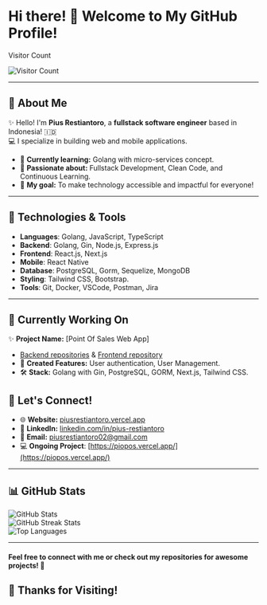 # Hi there! 👋 Welcome to My GitHub Profile!

Visitor Count

![Visitor Count](https://profile-counter.glitch.me/pius706975/count.svg)

---

## 🌟 About Me

✨ Hello! I'm **Pius Restiantoro**, a **fullstack software engineer** based in Indonesia! 🇮🇩  
💻 I specialize in building web and mobile applications.

- 🌱 **Currently learning:** Golang with micro-services concept.  
- 🚀 **Passionate about:** Fullstack Development, Clean Code, and Continuous Learning.  
- 🎯 **My goal:** To make technology accessible and impactful for everyone!  

---

## 🔧 Technologies & Tools

- **Languages**: Golang, JavaScript, TypeScript
- **Backend**: Golang, Gin, Node.js, Express.js
- **Frontend**: React.js, Next.js
- **Mobile**: React Native
- **Database**: PostgreSQL, Gorm, Sequelize, MongoDB  
- **Styling**: Tailwind CSS, Bootstrap.
- **Tools**: Git, Docker, VSCode, Postman, Jira  

---

## 🔨 Currently Working On

✨ **Project Name:** [Point Of Sales Web App]

- [Backend repositories](https://github.com/pius-microservices?tab=repositories) & [Frontend repository](https://github.com/pius706975/piopos-frontend)
- 🔗 **Created Features:** User authentication, User Management.  
- 🛠 **Stack:** Golang with Gin, PostgreSQL, GORM, Next.js, Tailwind CSS.  

## 💬 Let's Connect!

- 🌐 **Website:** [piusrestiantoro.vercel.app](https://piusrestiantoro.vercel.app/)  
- 💼 **LinkedIn:** [linkedin.com/in/pius-restiantoro](https://www.linkedin.com/in/pius-restiantoro/)  
- 📧 **Email:** [piusrestiantoro02@gmail.com](mailto:piusrestiantoro02@gmail.com)
- 💻 **Ongoing Project**: [https://piopos.vercel.app/](https://piopos.vercel.app/)

---

## 📊 GitHub Stats

![GitHub Stats](https://github-readme-stats.vercel.app/api?username=pius706975&show_icons=true&theme=radical)  
![GitHub Streak Stats](https://github-readme-streak-stats.herokuapp.com/?user=pius706975&theme=radical)  
![Top Languages](https://github-readme-stats.vercel.app/api/top-langs/?username=pius706975&layout=compact&theme=radical)

---
#### Feel free to connect with me or check out my repositories for awesome projects! 🚀

## 🎉 Thanks for Visiting!
